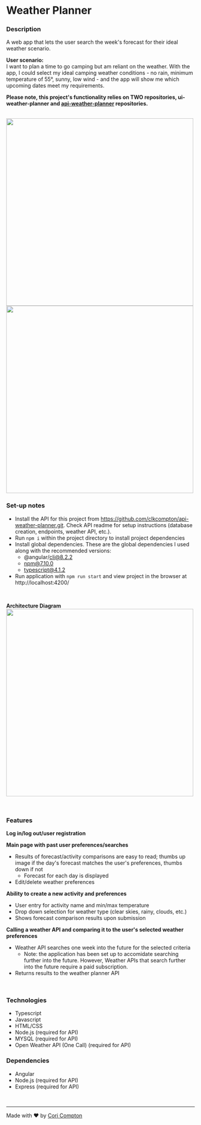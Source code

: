 # Weather Planner

### Description  
A web app that lets the user search the week's forecast for their ideal weather scenario.

**User scenario:**  
I want to plan a time to go camping but am reliant on the weather. With the app, I could select my ideal camping weather conditions - no rain, minimum temperature of 55°, sunny, low wind - and the app will show me which upcoming dates meet my requirements.

**Please note, this project's functionality relies on TWO repositories, ui-weather-planner and [api-weather-planner](https://github.com/clkcompton/api-weather-planner.git) repositories.** 

<br>

<img src="https://user-images.githubusercontent.com/74030805/116892393-67b22f00-abf5-11eb-8362-4172f486b5a7.png" width="500">

<img src="https://user-images.githubusercontent.com/74030805/116915636-e1f0ac80-ac11-11eb-994a-201d7ed728c0.png" width="500">

<br>

### Set-up notes
* Install the API for this project from https://github.com/clkcompton/api-weather-planner.git. Check API readme for setup instructions (database creation, endpoints, weather API, etc.).
* Run `npm i` within the project directory to install project dependencies
* Install global dependencies. These are the global dependencies I used along with the recommended versions:
	* @angular/cli@8.2.2
	* npm@7.10.0
	* typescript@4.1.2
* Run application with `npm run start` and view project in the browser at http://localhost:4200/

<br>

**Architecture Diagram**  
<img src="https://user-images.githubusercontent.com/74030805/116927540-6ac31480-ac21-11eb-87e8-2b7bd37a0b0c.png" width="500">

<br>

### Features
**Log in/log out/user registration**

**Main page with past user preferences/searches**
* Results of forecast/activity comparisons are easy to read; thumbs up image if the day's forecast matches the user's preferences, thumbs down if not
	* Forecast for each day is displayed
* Edit/delete weather preferences
	
**Ability to create a new activity and preferences**
* User entry for activity name and min/max temperature
* Drop down selection for weather type (clear skies, rainy, clouds, etc.)
* Shows forecast comparison results upon submission
	
**Calling a weather API and comparing it to the user's selected weather preferences**
* Weather API searches one week into the future for the selected criteria
	* Note: the application has been set up to accomidate searching further into the future. However, Weather APIs that search further into the future require a paid subscription.
* Returns results to the weather planner API

<br>

### Technologies 
* Typescript
* Javascript
* HTML/CSS
* Node.js (required for API)
* MYSQL (required for API)
* Open Weather API (One Call) (required for API)


### Dependencies
* Angular
* Node.js (required for API)
* Express (required for API)

<br>

- - -

Made with ❤️ by [Cori Compton](www.linkedin.com/in/cori-compton)
